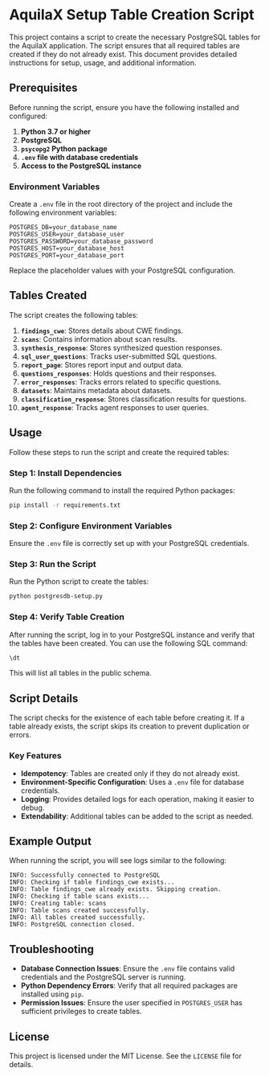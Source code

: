 # AquilaX Setup Table Creation Script

This project contains a script to create the necessary PostgreSQL tables for the AquilaX application. The script ensures that all required tables are created if they do not already exist. This document provides detailed instructions for setup, usage, and additional information.

## Prerequisites

Before running the script, ensure you have the following installed and configured:

1. **Python 3.7 or higher**
2. **PostgreSQL**
3. **`psycopg2` Python package**
4. **`.env` file with database credentials**
5. **Access to the PostgreSQL instance**

### Environment Variables

Create a `.env` file in the root directory of the project and include the following environment variables:

```plaintext
POSTGRES_DB=your_database_name
POSTGRES_USER=your_database_user
POSTGRES_PASSWORD=your_database_password
POSTGRES_HOST=your_database_host
POSTGRES_PORT=your_database_port
```

Replace the placeholder values with your PostgreSQL configuration.

## Tables Created

The script creates the following tables:

1. **`findings_cwe`**: Stores details about CWE findings.
2. **`scans`**: Contains information about scan results.
3. **`synthesis_response`**: Stores synthesized question responses.
4. **`sql_user_questions`**: Tracks user-submitted SQL questions.
5. **`report_page`**: Stores report input and output data.
6. **`questions_responses`**: Holds questions and their responses.
7. **`error_responses`**: Tracks errors related to specific questions.
8. **`datasets`**: Maintains metadata about datasets.
9. **`classification_response`**: Stores classification results for questions.
10. **`agent_response`**: Tracks agent responses to user queries.

## Usage

Follow these steps to run the script and create the required tables:

### Step 1: Install Dependencies

Run the following command to install the required Python packages:

```bash
pip install -r requirements.txt
```

### Step 2: Configure Environment Variables

Ensure the `.env` file is correctly set up with your PostgreSQL credentials.

### Step 3: Run the Script

Run the Python script to create the tables:

```bash
python postgresdb-setup.py
```

### Step 4: Verify Table Creation

After running the script, log in to your PostgreSQL instance and verify that the tables have been created. You can use the following SQL command:

```sql
\dt
```

This will list all tables in the public schema.

## Script Details

The script checks for the existence of each table before creating it. If a table already exists, the script skips its creation to prevent duplication or errors.

### Key Features

- **Idempotency**: Tables are created only if they do not already exist.
- **Environment-Specific Configuration**: Uses a `.env` file for database credentials.
- **Logging**: Provides detailed logs for each operation, making it easier to debug.
- **Extendability**: Additional tables can be added to the script as needed.

## Example Output

When running the script, you will see logs similar to the following:

```plaintext
INFO: Successfully connected to PostgreSQL
INFO: Checking if table findings_cwe exists...
INFO: Table findings_cwe already exists. Skipping creation.
INFO: Checking if table scans exists...
INFO: Creating table: scans
INFO: Table scans created successfully.
INFO: All tables created successfully.
INFO: PostgreSQL connection closed.
```

## Troubleshooting

- **Database Connection Issues**: Ensure the `.env` file contains valid credentials and the PostgreSQL server is running.
- **Python Dependency Errors**: Verify that all required packages are installed using `pip`.
- **Permission Issues**: Ensure the user specified in `POSTGRES_USER` has sufficient privileges to create tables.


## License

This project is licensed under the MIT License. See the `LICENSE` file for details.

